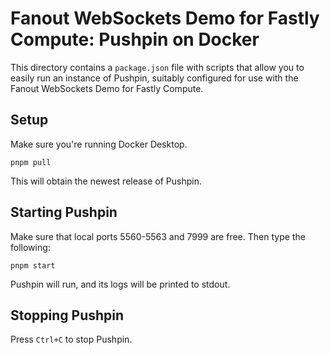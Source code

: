 # Fanout WebSockets Demo for Fastly Compute: Pushpin on Docker

This directory contains a `package.json` file with scripts that allow you to easily run an instance of Pushpin,
suitably configured for use with the Fanout WebSockets Demo for Fastly Compute.

## Setup

Make sure you're running Docker Desktop.

```shell
pnpm pull
```

This will obtain the newest release of Pushpin.

## Starting Pushpin

Make sure that local ports 5560-5563 and 7999 are free. Then type the following:

```shell
pnpm start
```

Pushpin will run, and its logs will be printed to stdout.

## Stopping Pushpin

Press `Ctrl+C` to stop Pushpin.
